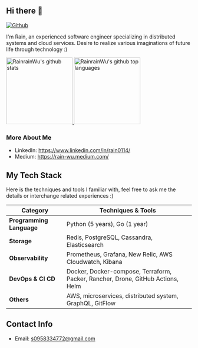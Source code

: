 ## Hi there 👋

[![Github](https://img.shields.io/github/followers/RainrainWu?label=Follow&style=social)](https://github.com/RainrainWu)

I'm Rain, an experienced software engineer specializing in distributed systems and cloud services. Desire to realize various imaginations of future life through technology :)

<a href="https://github.com/RainrainWu">
  <img height="180em" src="https://github-readme-stats.vercel.app/api?username=RainrainWu&show_icons=true&theme=algolia&count_private=true" alt="RainrainWu's github stats" />
  <img height="180em" src="https://github-readme-stats.vercel.app/api/top-langs/?username=RainrainWu&theme=algolia&layout=compact&exclude_repo=gitbook-docs&hide=javascript,html,jupyter%20notebook" alt="RainrainWu's github top languages" />
</a>

### More About Me

- LinkedIn: https://www.linkedin.com/in/rain0114/
- Medium: https://rain-wu.medium.com/

## My Tech Stack
Here is the techniques and tools I familiar with, feel free to ask me the details or interchange related experiences :)

| Category | Techniques & Tools |
| - | - |
| **Programming Language** | Python (5 years), Go (1 year) |
| **Storage** | Redis, PostgreSQL, Cassandra, Elasticsearch |
| **Observability** | Prometheus, Grafana, New Relic, AWS Cloudwatch, Kibana |
| **DevOps & CI CD** | Docker, Docker-compose, Terraform, Packer, Rancher, Drone, GitHub Actions, Helm |
| **Others** | AWS, microservices, distributed system, GraphQL, GitFlow |

## Contact Info

- Email: s0958334772@gmail.com

<!--
**RainrainWu/RainrainWu** is a ✨ _special_ ✨ repository because its `README.md` (this file) appears on your GitHub profile.

Here are some ideas to get you started:

- 🔭 I’m currently working on ...
- 🌱 I’m currently learning ...
- 👯 I’m looking to collaborate on ...
- 🤔 I’m looking for help with ...
- 💬 Ask me about ...
- 📫 How to reach me: ...
- 😄 Pronouns: ...
- ⚡ Fun fact: ...
-->
